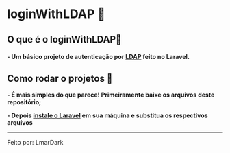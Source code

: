 # loginWithLDAP 📍

## O que é o loginWithLDAP🤔

#### - Um básico projeto de autenticação por [LDAP](https://pt.wikipedia.org/wiki/LDAP) feito no Laravel.

## Como rodar o projetos 👣

**<p>- É mais simples do que parece! Primeiramente baixe os arquivos deste repositório;</p>**
**<p>- Depois [instale o Laravel](https://laravel.com/docs/11.x/installation) em sua máquina e substitua os respectivos arquivos</p>**

---

Feito por: LmarDark
